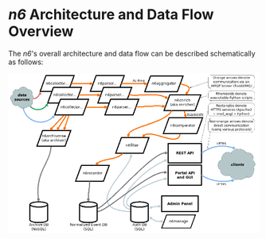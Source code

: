 # *n6* Architecture and Data Flow Overview

The *n6*'s overall architecture and data flow can be described schematically as follows:

![`[external data sources] → [n6collector_...]`; `[n6collector_...] -(AMQP)→ [n6archiveraw (aka archiver)] → [Archive DB (NoSQL)]`; `[n6collector_...] -(AMQP)→ [n6parser_...] -(AMQP)→ [n6aggregator (hi-freq data only)] -(AMQP)→ [n6erich (aka enricher)] -(AMQP)→ [n6comparator (blacklist data only)] -(AMQP)→ [n6filter] -(AMQP)→ [n6recorder] → [Normalized Event DB (SQL)]`; `[Normalized Event DB (SQL)] → [web: REST API, Portal API+GUI] -(HTTPS)→ [external clients]`; `[Auth DB (SQL)] → [n6filter]`; `[Auth DB (SQL)] → [web: REST API, Portal API+GUI]`; `[Auth DB (SQL)] ←→ [web: Admin Panel]`; `[Auth DB (SQL)] ←→ [n6manage]`. Note: the "`-(AMQP)→`" arrows denote communication via an AMQP broker (RabbitMQ); other arrows denote direct communication (using various protocols); the `[n6...]` square brackets denote executable Python scripts; the `[web: ...]` square brackets denote HTTPS services (Apache2 + mod_wsgi + Python).](data_flow.png)
